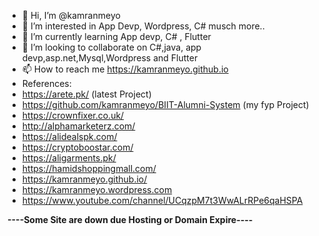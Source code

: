 - 👋 Hi, I’m @kamranmeyo
- 👀 I’m interested in App Devp, Wordpress, C# musch more..
- 🌱 I’m currently learning App devp, C# , Flutter
- 💞️ I’m looking to collaborate on C#,java, app devp,asp.net,Mysql,Wordpress and Flutter
- 📫 How to reach me https://kamranmeyo.github.io
- References:
- https://arete.pk/ (latest Project)
- https://github.com/kamranmeyo/BIIT-Alumni-System (my fyp Project)
- https://crownfixer.co.uk/
- http://alphamarketerz.com/
- https://alidealspk.com/
- https://cryptoboostar.com/
- https://aligarments.pk/
- https://hamidshoppingmall.com/
- https://kamranmeyo.github.io/
- https://kamranmeyo.wordpress.com
- https://www.youtube.com/channel/UCqzpM7t3WwALrRPe6qaHSPA

<b>----Some Site are down due Hosting or Domain Expire----</b>
<!---
kamranmeyo/kamranmeyo is a ✨ special ✨ repository because its `README.md` (this file) appears on your GitHub profile.
You can click the Preview link to take a look at your changes.
--->
